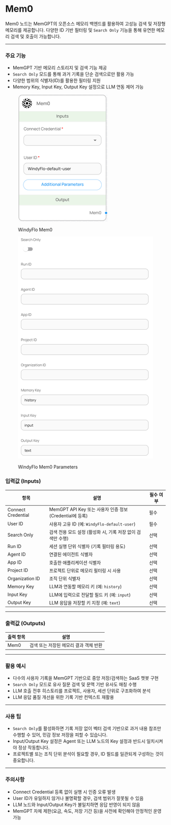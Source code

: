 # Mem0

Mem0 노드는 MemGPT의 오픈소스 메모리 백엔드를 활용하여 고성능 검색 및 저장형 메모리를 제공합니다. 다양한 ID 기반 필터링 및 `Search Only` 기능을 통해 유연한 메모리 검색 및 호출이 가능합니다.

***

### 주요 기능

* MemGPT 기반 메모리 스토리지 및 검색 기능 제공
* `Search Only` 모드를 통해 과거 기록을 단순 검색으로만 활용 가능
* 다양한 범위의 식별자(ID)를 활용한 필터링 지원
* Memory Key, Input Key, Output Key 설정으로 LLM 연동 제어 가능

<figure><img src="../../../.gitbook/assets/스크린샷 2025-05-15 164839.png" alt=""><figcaption><p>WindyFlo Mem0</p></figcaption></figure>

<figure><img src="../../../.gitbook/assets/image (85).png" alt=""><figcaption><p>WindyFlo Mem0 Parameters</p></figcaption></figure>

### 입력값 (Inputs)

| 항목                 | 설명                                           | 필수 여부 |
| ------------------ | -------------------------------------------- | ----- |
| Connect Credential | MemGPT API Key 또는 사용자 인증 정보 (Credential에 등록) | 필수    |
| User ID            | 사용자 고유 ID (예: `WindyFlo-default-user`)       | 필수    |
| Search Only        | 검색 전용 모드 설정 (활성화 시, 기록 저장 없이 검색만 수행)         | 선택    |
| Run ID             | 세션 실행 단위 식별자 (기록 필터링 용도)                     | 선택    |
| Agent ID           | 연결된 에이전트 식별자                                 | 선택    |
| App ID             | 호출한 애플리케이션 식별자                               | 선택    |
| Project ID         | 프로젝트 단위로 메모리 필터링 시 사용                        | 선택    |
| Organization ID    | 조직 단위 식별자                                    | 선택    |
| Memory Key         | LLM과 연동할 메모리 키 (예: `history`)                | 선택    |
| Input Key          | LLM에 입력으로 전달할 필드 키 (예: `input`)              | 선택    |
| Output Key         | LLM 응답을 저장할 키 지정 (예: `text`)                 | 선택    |

***

### 출력값 (Outputs)

| 출력 항목 | 설명                     |
| ----- | ---------------------- |
| Mem0  | 검색 또는 저장된 메모리 결과 객체 반환 |

***

### 활용 예시

* 다수의 사용자 기록을 MemGPT 기반으로 중앙 저장/검색하는 SaaS 챗봇 구현
* `Search Only` 모드로 유사 질문 검색 및 문맥 기반 유사도 매칭 수행
* LLM 호출 전후 히스토리를 프로젝트, 사용자, 세션 단위로 구조화하여 분석
* LLM 응답 품질 개선을 위한 기록 기반 컨텍스트 재활용

***

### 사용 팁

* `Search Only`를 활성화하면 기록 저장 없이 벡터 검색 기반으로 과거 내용 참조만 수행할 수 있어, 민감 정보 저장을 피할 수 있습니다.
* Input/Output Key 설정은 Agent 또는 LLM 노드의 Key 설정과 반드시 일치시켜야 정상 작동합니다.
* 프로젝트별 또는 조직 단위 분석이 필요할 경우, ID 필드를 일관되게 구성하는 것이 중요합니다.

***

### 주의사항

* Connect Credential 등록 없이 실행 시 인증 오류 발생
* User ID가 유일하지 않거나 불명확할 경우, 검색 범위가 잘못될 수 있음
* LLM 노드와 Input/Output Key가 불일치하면 응답 반영이 되지 않음
* MemGPT 자체 제한(요금, 속도, 저장 기간 등)을 사전에 확인해야 안정적인 운영 가능
